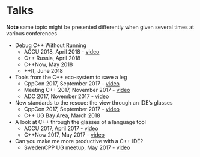 # Talks

__Note__ same topic might be presented differently when given several times at various conferences

* Debug C++ Without Running
    * ACCU 2018, April 2018 - [video](https://www.youtube.com/watch?v=GkedFz5XF-o)
    * C++ Russia, April 2018
    * C++Now, May 2018
    * ++It, June 2018
* Tools from the C++ eco-system to save a leg
    * CppCon 2017, September 2017 - [video](https://www.youtube.com/watch?v=30r_SsOjg2E)
    * Meeting C++ 2017, November 2017 - [video](https://www.youtube.com/watch?v=Hlmp-zTyrxM)
    * ADC 2017, November 2017 - [video](https://www.youtube.com/watch?v=3dQp-a-7vvU)
* New standards to the rescue: the view through an IDE’s glasses
    * CppCon 2017, September 2017 - [video](https://www.youtube.com/watch?v=cBpPxantld8)
    * C++ UG Bay Area, March 2018
* A look at C++ through the glasses of a language tool
    * ACCU 2017, April 2017 - [video](https://www.youtube.com/watch?v=4giOynD7Emg)
    * C++Now 2017, May 2017 - [video](https://www.youtube.com/watch?v=sg3BEB6JP2c)
* Can you make me more productive with a C++ IDE?
    * SwedenCPP UG meetup, May 2017 - [video](https://www.youtube.com/watch?v=b-7ujaGy1zY) 
